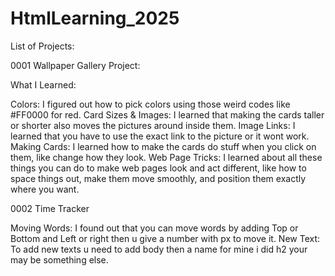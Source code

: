 # HtmlLearning_2025

List of Projects:

0001 Wallpaper Gallery Project:

What I Learned:

Colors: I figured out how to pick colors using those weird codes like #FF0000 for red.
Card Sizes & Images: I learned that making the cards taller or shorter also moves the pictures around inside them.
Image Links: I learned that you have to use the exact link to the picture or it wont work.
Making Cards: I learned how to make the cards do stuff when you click on them, like change how they look.
Web Page Tricks: I learned about all these things you can do to make web pages look and act different, like how to space things out, make them move smoothly, and position them exactly where you want.


0002 Time Tracker

Moving Words: I found out that you can move words by adding Top or Bottom and Left or right then u give a number with px to move it.
New Text: To add new texts u need to add body then a name for mine i did h2 your may be something else.